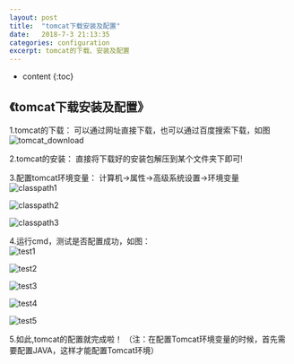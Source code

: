 ```yaml
---
layout: post
title:  "tomcat下载安装及配置"
date:   2018-7-3 21:13:35
categories: configuration
excerpt: tomcat的下载、安装及配置
---
```


* content
{:toc}

## 《tomcat下载安装及配置》
1.tomcat的下载：
 可以通过网址直接下载，也可以通过百度搜索下载，如图<br/>
 ![tomcat_download]({{"/css/pics/myeighthblog/tomcat_download.png"}})

2.tomcat的安装：
 直接将下载好的安装包解压到某个文件夹下即可!

3.配置tomcat环境变量：
 计算机->属性->高级系统设置->环境变量<br/>
 ![classpath1]({{"/css/pics/myeighthblog/classpath1.png"}})

 ![classpath2]({{"/css/pics/myeighthblog/classpath2.png"}})

 ![classpath3]({{"/css/pics/myeighthblog/classpath3.png"}})

4.运行cmd，测试是否配置成功，如图：<br/>
 ![test1]({{"/css/pics/myeighthblog/test1.png"}})

 ![test2]({{"/css/pics/myeighthblog/test2.png"}})

 ![test3]({{"/css/pics/myeighthblog/test3.png"}})

 ![test4]({{"/css/pics/myeighthblog/test4.png"}})

 ![test5]({{"/css/pics/myeighthblog/test5.png"}})

5.如此,tomcat的配置就完成啦！
 （注：在配置Tomcat环境变量的时候，首先需要配置JAVA，这样才能配置Tomcat环境）